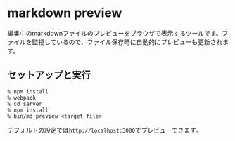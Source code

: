 # markdown preview

編集中のmarkdownファイルのプレビューをブラウザで表示するツールです。ファイルを監視しているので、ファイル保存時に自動的にプレビューも更新されます。

## セットアップと実行

```
% npm install
% webpack
% cd server
% npm install
% bin/md_preview <target file>
```

デフォルトの設定では`http://localhost:3000`でプレビューできます。
